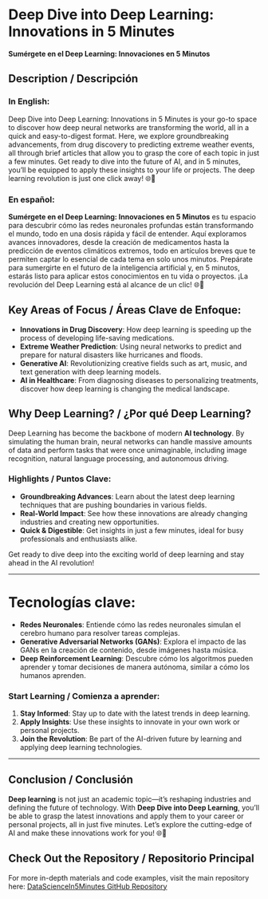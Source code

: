 # Deep Dive into Deep Learning: Innovations in 5 Minutes  
**Sumérgete en el Deep Learning: Innovaciones en 5 Minutos**

## Description / Descripción

### In English:
Deep Dive into Deep Learning: Innovations in 5 Minutes is your go-to space to discover how deep neural networks are transforming the world, all in a quick and easy-to-digest format. Here, we explore groundbreaking advancements, from drug discovery to predicting extreme weather events, all through brief articles that allow you to grasp the core of each topic in just a few minutes. Get ready to dive into the future of AI, and in 5 minutes, you’ll be equipped to apply these insights to your life or projects. The deep learning revolution is just one click away! 🌐🚀

### En español:
**Sumérgete en el Deep Learning: Innovaciones en 5 Minutos** es tu espacio para descubrir cómo las redes neuronales profundas están transformando el mundo, todo en una dosis rápida y fácil de entender. Aquí exploramos avances innovadores, desde la creación de medicamentos hasta la predicción de eventos climáticos extremos, todo en artículos breves que te permiten captar lo esencial de cada tema en solo unos minutos. Prepárate para sumergirte en el futuro de la inteligencia artificial y, en 5 minutos, estarás listo para aplicar estos conocimientos en tu vida o proyectos. ¡La revolución del Deep Learning está al alcance de un clic! 🌐🚀

## Key Areas of Focus / Áreas Clave de Enfoque:
- **Innovations in Drug Discovery**: How deep learning is speeding up the process of developing life-saving medications.
- **Extreme Weather Prediction**: Using neural networks to predict and prepare for natural disasters like hurricanes and floods.
- **Generative AI**: Revolutionizing creative fields such as art, music, and text generation with deep learning models.
- **AI in Healthcare**: From diagnosing diseases to personalizing treatments, discover how deep learning is changing the medical landscape.

## Why Deep Learning? / ¿Por qué Deep Learning?
Deep Learning has become the backbone of modern **AI technology**. By simulating the human brain, neural networks can handle massive amounts of data and perform tasks that were once unimaginable, including image recognition, natural language processing, and autonomous driving.

### Highlights / Puntos Clave:
- **Groundbreaking Advances**: Learn about the latest deep learning techniques that are pushing boundaries in various fields.
- **Real-World Impact**: See how these innovations are already changing industries and creating new opportunities.
- **Quick & Digestible**: Get insights in just a few minutes, ideal for busy professionals and enthusiasts alike.

Get ready to dive deep into the exciting world of deep learning and stay ahead in the AI revolution!

---

# Tecnologías clave:
- **Redes Neuronales**: Entiende cómo las redes neuronales simulan el cerebro humano para resolver tareas complejas.
- **Generative Adversarial Networks (GANs)**: Explora el impacto de las GANs en la creación de contenido, desde imágenes hasta música.
- **Deep Reinforcement Learning**: Descubre cómo los algoritmos pueden aprender y tomar decisiones de manera autónoma, similar a cómo los humanos aprenden.

### Start Learning / Comienza a aprender:
1. **Stay Informed**: Stay up to date with the latest trends in deep learning.
2. **Apply Insights**: Use these insights to innovate in your own work or personal projects.
3. **Join the Revolution**: Be part of the AI-driven future by learning and applying deep learning technologies.

---

## Conclusion / Conclusión
**Deep learning** is not just an academic topic—it’s reshaping industries and defining the future of technology. With **Deep Dive into Deep Learning**, you’ll be able to grasp the latest innovations and apply them to your career or personal projects, all in just five minutes. Let’s explore the cutting-edge of AI and make these innovations work for you! 🌐🚀

## Check Out the Repository / Repositorio Principal
For more in-depth materials and code examples, visit the main repository here: [DataScienceIn5Minutes GitHub Repository](https://github.com/jcombari/DataScienceIn5Minutes/tree/main)


